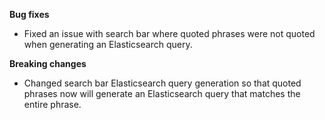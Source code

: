 **Bug fixes**

- Fixed an issue with search bar where quoted phrases were not quoted when generating an Elasticsearch query.

**Breaking changes**

- Changed search bar Elasticsearch query generation so that quoted phrases now will generate an Elasticsearch query that matches the entire phrase.

